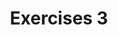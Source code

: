 ---
title: Exercises 3
linktitle: Exercises 3
toc: true
type: docs
draft: false
menu:
  mlis_rl:
    parent: Deterministic Reinforcement Learning
    weight: 2

# Prev/next pager order (if `docs_section_pager` enabled in `params.toml`)
weight: 9
---